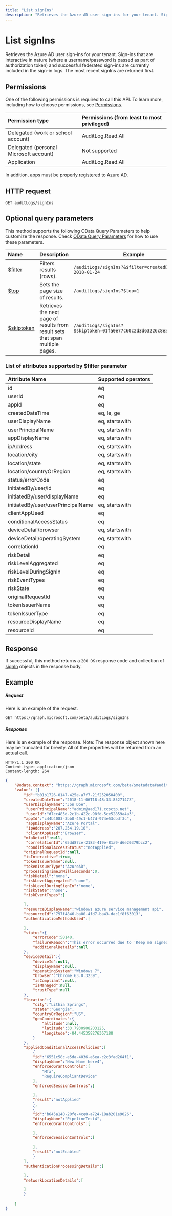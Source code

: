 ```yaml
---
title: "List signIns"
description: "Retrieves the Azure AD user sign-ins for your tenant. Sign-ins that are interactive in nature (where a username/password is passed as part of authorization token) and successful federated sign-ins are currently included in the sign-in logs.  The most recent signIns are returned first."
---
```


# List signIns

Retrieves the Azure AD user sign-ins for your tenant. Sign-ins that are interactive in nature (where a username/password is passed as part of authorization token) and successful federated sign-ins are currently included in the sign-in logs.  The most recent signIns are returned first.


## Permissions
One of the following permissions is required to call this API. To learn more, including how to choose permissions, see [Permissions](/graph/permissions-reference).

|Permission type      | Permissions (from least to most privileged)              |
|:--------------------|:---------------------------------------------------------|
|Delegated (work or school account) | AuditLog.Read.All |
|Delegated (personal Microsoft account) | Not supported   |
|Application | AuditLog.Read.All | 

In addition, apps must be [properly registered](https://docs.microsoft.com/azure/active-directory/active-directory-reporting-api-prerequisites-azure-portal) to Azure AD.

## HTTP request
<!-- { "blockType": "ignored" } -->
```http
GET auditLogs/signIns
```
## Optional query parameters
This method supports the following OData Query Parameters to help customize the response. Check [OData Query Parameters](https://developer.microsoft.com/graph/docs/concepts/query_parameters) for how to use these parameters.

|Name     |Description                            |Example|
|:--------------------|----------------|------------------------------------------------------------------------|
|[$filter](https://developer.microsoft.com/graph/docs/concepts/query_parameters#filter-parameter)|Filters results (rows). |`/auditLogs/signIns?&$filter=createdDateTime le 2018-01-24`
|[$top](https://developer.microsoft.com/graph/docs/concepts/query_parameters#top-parameter)|Sets the page size of results.|`/auditLogs/signIns?$top=1`|
|[$skiptoken](https://developer.microsoft.com/graph/docs/concepts/query_parameters#skiptoken-parameter)|Retrieves the next page of results from result sets that span multiple pages.|`/auditLogs/signIns?$skiptoken=01fa0e77c60c2d3d63226c8e3294c860__1`|

### List of attributes supported by $filter parameter
|Attribute Name |Supported operators|
|:----------------|:------|
|id|eq|
|userId|eq|
|appId|eq|
|createdDateTime| eq, le, ge|
|userDisplayName| eq, startswith|
|userPrincipalName| eq, startswith|
|appDisplayName| eq, startswith|
|ipAddress| eq, startswith|
|location/city| eq, startswith|
|location/state| eq, startswith|
|location/countryOrRegion| eq, startswith|
|status/errorCode|eq|
|initiatedBy/user/id|eq|
|initiatedBy/user/displayName| eq|
|initiatedBy/user/userPrincipalName| eq, startswith|
|clientAppUsed| eq|
|conditionalAccessStatus | eq|
|deviceDetail/browser| eq, startswith|
|deviceDetail/operatingSystem| eq, startswith|
|correlationId| eq|
|riskDetail| eq|
|riskLevelAggregated| eq|
|riskLevelDuringSignIn| eq|
|riskEventTypes| eq|
|riskState| eq|
|originalRequestId| eq|
|tokenIssuerName| eq|
|tokenIssuerType| eq|
|resourceDisplayName| eq|
|resourceId| eq|


## Response
If successful, this method returns a `200 OK` response code and collection of [signIn](../resources/signin.md) objects in the response body.
## Example
##### Request
Here is an example of the request.
<!-- {
  "blockType": "request",
  "name": "get_signins"
}-->
```http
GET https://graph.microsoft.com/beta/auditLogs/signIns
```
##### Response
Here is an example of the response. Note: The response object shown here may be truncated for brevity. All of the properties will be returned from an actual call.
<!-- {
  "blockType": "response",
  "truncated": true,
  "@odata.type": "microsoft.graph.signIn",
  "isCollection": true
} -->
```http
HTTP/1.1 200 OK
Content-type: application/json
Content-length: 264
```
```json
{
	"@odata.context": "https://graph.microsoft.com/beta/$metadata#auditLogs/signIns",
	"value": [{
  		"id":"b01b1726-0147-425e-a7f7-21f252050400",
  		"createdDateTime":"2018-11-06T18:48:33.8527147Z",
  		"userDisplayName":"Jon Doe",
 		 "userPrincipalName":"admin@aad171.ccsctp.net",
 		 "userId":"d7cc485d-2c1b-422c-98fd-5ce52859a4a3",
  		"appId":"c44b4083-3bb0-49c1-b47d-974e53cbdf3c",
 		 "appDisplayName":"Azure Portal",
 		 "ipAddress":"207.254.19.10",
 		 "clientAppUsed":"Browser",
  		"mfaDetail":null,
 		 "correlationId":"65dd87ce-2183-419e-81a9-d6e20379bcc2",
 		 "conditionalAccessStatus":"notApplied",
  		"originalRequestId":null,
  		"isInteractive":true,
  		"tokenIssuerName":null,
  		"tokenIssuerType":"AzureAD",
  		"processingTimeInMilliseconds":0,
  		"riskDetail":"none",
  		"riskLevelAggregated":"none",
  		"riskLevelDuringSignIn":"none",
  		"riskState":"none",
  		"riskEventTypes":[

 		],
  		"resourceDisplayName":"windows azure service management api",
 		"resourceId":"797f4846-ba00-4fd7-ba43-dac1f8f63013",
  		"authenticationMethodsUsed":[

  		],
  		"status":{
    		"errorCode":50140,
    		"failureReason":"This error occurred due to 'Keep me signed in' interrupt when the user was signing-in.",
    		"additionalDetails":null
  		},
  		"deviceDetail":{
    		"deviceId":null,
    		"displayName":null,
    		"operatingSystem":"Windows 7",
    		"browser":"Chrome 63.0.3239",
    		"isCompliant":null,
    		"isManaged":null,
    		"trustType":null
  		},
  		"location":{
    		"city":"Lithia Springs",
    		"state":"Georgia",
    		"countryOrRegion":"US",
    		"geoCoordinates":{
      			"altitude":null,
      			"latitude":33.7930908203125,
      			"longitude":-84.445358276367188
    		}
  		},
  		"appliedConditionalAccessPolicies":[
    		{
      		"id":"6551c58c-e5da-4036-a6ea-c2c3fad264f1",
      		"displayName":"New Name here4",
      		"enforcedGrantControls":[
        		"Mfa",
        		"RequireCompliantDevice"
      		],
      		"enforcedSessionControls":[

      		],
      		"result":"notApplied"
    		},
    		{
      		"id":"b645a140-20fe-4ce0-a724-18ab201e9026",
      		"displayName":"PipelineTest4",
      		"enforcedGrantControls":[

      		],
      		"enforcedSessionControls":[

      		],
      		"result":"notEnabled"
    		}
  		],
  		"authenticationProcessingDetails":[

  		],
  		"networkLocationDetails":[

  		]
		}
	
	]
}

```

<!-- uuid: 8fcb5dbc-d5aa-4681-8e31-b001d5168d79
2015-10-25 14:57:30 UTC -->
<!-- {
  "type": "#page.annotation",
  "description": "List signIns",
  "keywords": "",
  "section": "documentation",
  "tocPath": ""
}-->
